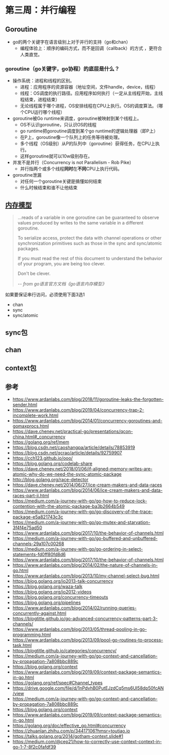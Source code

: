 # 第三周：并行编程

## Goroutine
- go的两个关键字在语言级别上对于并行的支持（go和chan）
    - 编程体验上：顺序的编码方式，而不是回调（callback）的方式 ，更符合人类直觉。
### goroutine（go关键字，go协程）的底层是什么？
  - 操作系统：进程和线程的区别。
    - 进程：应用程序的资源容器（地址空间，文件handle，device，线程）
    - 线程：OS调度的执行路径。应用程序如何执行（一定从主线程开始，主线程结束，进程结束）
    - 无论线程属于哪个进程，OS安排线程在CPU上执行。OS的调度算法。（哪个CPU运行哪个线程）
  - goroutine被Go runtime来调度，goroutine被映射到某个线程上。
    - OS不认识goroutine，只认识OS的线程
    - go runtime把goroutine调度到某个go runtime的逻辑处理器（即P上）
    - 在P上，goroutine像一个队列上的任务等待被处理。
    - 多个线程（OS级别）从P的队列中（goroutine）获得任务，在CPU上执行。
    - 这样goroutine就可以10w级别存在。
  - 并发不是并行（Concurrency is not Parallelism - Rob Pike）
    - 并行指两个或多个线程**同时**在**不同**CPU上执行代码。
  - goroutine泄漏
    - 对任何一个goroutine关键是搞懂如何结束
    - 什么时候结束和谁不让他结束

## [内存模型](https://golang.org/ref/mem)

> ...reads of a variable in one goroutine can be guaranteed to observe values produced by writes to the same variable in a different goroutine.
> 
> To serialize access, protect the data with channel operations or other synchronization primitives such as those in the sync and sync/atomic packages.
> 
> If you must read the rest of this document to understand the behavior of your program, you are being too clever. 
> 
> Don't be clever.
> 
> *-- from go语言官方文档《go语言内存模型》*

如果要保证串行访问，必须使用下面3选1
- chan
- sync
- sync/atomic



## sync包

## chan

## context包

## 参考

- https://www.ardanlabs.com/blog/2018/11/goroutine-leaks-the-forgotten-sender.html
- https://www.ardanlabs.com/blog/2019/04/concurrency-trap-2-incomplete-work.html
- https://www.ardanlabs.com/blog/2014/01/concurrency-goroutines-and-gomaxprocs.html
- https://dave.cheney.net/practical-go/presentations/qcon-china.html#_concurrency
- https://golang.org/ref/mem
- https://blog.csdn.net/caoshangpa/article/details/78853919
- https://blog.csdn.net/qcrao/article/details/92759907
- https://cch123.github.io/ooo/
- https://blog.golang.org/codelab-share
- https://dave.cheney.net/2018/01/06/if-aligned-memory-writes-are-atomic-why-do-we-need-the-sync-atomic-package
- http://blog.golang.org/race-detector
- https://dave.cheney.net/2014/06/27/ice-cream-makers-and-data-races
- https://www.ardanlabs.com/blog/2014/06/ice-cream-makers-and-data-races-part-ii.html
- https://medium.com/a-journey-with-go/go-how-to-reduce-lock-contention-with-the-atomic-package-ba3b2664b549
- https://medium.com/a-journey-with-go/go-discovery-of-the-trace-package-e5a821743c3c
- https://medium.com/a-journey-with-go/go-mutex-and-starvation-3f4f4e75ad50
- https://www.ardanlabs.com/blog/2017/10/the-behavior-of-channels.html
- https://medium.com/a-journey-with-go/go-buffered-and-unbuffered-channels-29a107c00268
- https://medium.com/a-journey-with-go/go-ordering-in-select-statements-fd0ff80fd8d6
- https://www.ardanlabs.com/blog/2017/10/the-behavior-of-channels.html
- https://www.ardanlabs.com/blog/2014/02/the-nature-of-channels-in-go.html
- https://www.ardanlabs.com/blog/2013/10/my-channel-select-bug.html
- https://blog.golang.org/io2013-talk-concurrency
- https://blog.golang.org/waza-talk
- https://blog.golang.org/io2012-videos
- https://blog.golang.org/concurrency-timeouts
- https://blog.golang.org/pipelines
- https://www.ardanlabs.com/blog/2014/02/running-queries-concurrently-against.html
- https://blogtitle.github.io/go-advanced-concurrency-patterns-part-3-channels/
- https://www.ardanlabs.com/blog/2013/05/thread-pooling-in-go-programming.html
- https://www.ardanlabs.com/blog/2013/09/pool-go-routines-to-process-task.html
- https://blogtitle.github.io/categories/concurrency/
- https://medium.com/a-journey-with-go/go-context-and-cancellation-by-propagation-7a808bbc889c
- https://blog.golang.org/context
- https://www.ardanlabs.com/blog/2019/09/context-package-semantics-in-go.html
- https://golang.org/ref/spec#Channel_types
- https://drive.google.com/file/d/1nPdvhB0PutEJzdCq5ms6UI58dp50fcAN/view
- https://medium.com/a-journey-with-go/go-context-and-cancellation-by-propagation-7a808bbc889c
- https://blog.golang.org/context
- https://www.ardanlabs.com/blog/2019/09/context-package-semantics-in-go.html
- https://golang.org/doc/effective_go.html#concurrency
- https://zhuanlan.zhihu.com/p/34417106?hmsr=toutiao.io
- https://talks.golang.org/2014/gotham-context.slide#1
- https://medium.com/@cep21/how-to-correctly-use-context-context-in-go-1-7-8f2c0fafdf39

